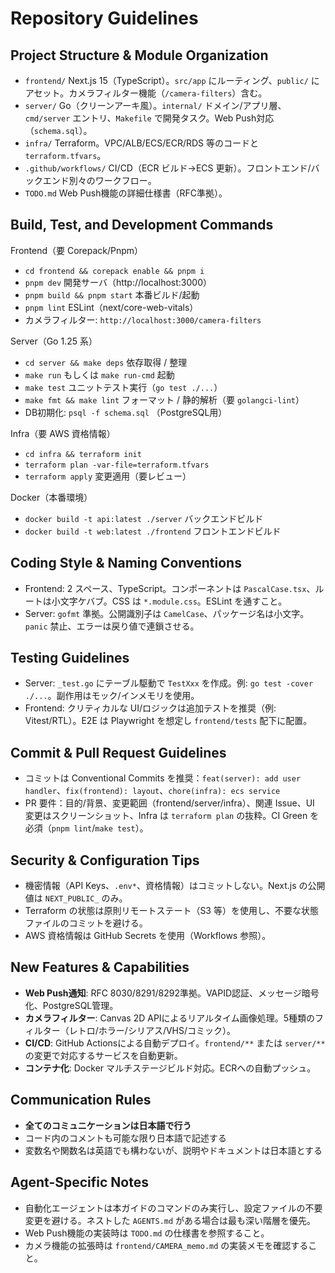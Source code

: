# Repository Guidelines

## Project Structure & Module Organization
- `frontend/` Next.js 15（TypeScript）。`src/app` にルーティング、`public/` にアセット。カメラフィルター機能（`/camera-filters`）含む。
- `server/` Go（クリーンアーキ風）。`internal/` ドメイン/アプリ層、`cmd/server` エントリ、`Makefile` で開発タスク。Web Push対応（`schema.sql`）。
- `infra/` Terraform。VPC/ALB/ECS/ECR/RDS 等のコードと `terraform.tfvars`。
- `.github/workflows/` CI/CD（ECR ビルド→ECS 更新）。フロントエンド/バックエンド別々のワークフロー。
- `TODO.md` Web Push機能の詳細仕様書（RFC準拠）。

## Build, Test, and Development Commands
Frontend（要 Corepack/Pnpm）
- `cd frontend && corepack enable && pnpm i`
- `pnpm dev` 開発サーバ（http://localhost:3000）
- `pnpm build && pnpm start` 本番ビルド/起動
- `pnpm lint` ESLint（next/core-web-vitals）
- カメラフィルター: `http://localhost:3000/camera-filters`

Server（Go 1.25 系）
- `cd server && make deps` 依存取得 / 整理
- `make run` もしくは `make run-cmd` 起動
- `make test` ユニットテスト実行（`go test ./...`）
- `make fmt && make lint` フォーマット / 静的解析（要 `golangci-lint`）
- DB初期化: `psql -f schema.sql` （PostgreSQL用）

Infra（要 AWS 資格情報）
- `cd infra && terraform init`
- `terraform plan -var-file=terraform.tfvars`
- `terraform apply` 変更適用（要レビュー）

Docker（本番環境）
- `docker build -t api:latest ./server` バックエンドビルド
- `docker build -t web:latest ./frontend` フロントエンドビルド

## Coding Style & Naming Conventions
- Frontend: 2 スペース、TypeScript。コンポーネントは `PascalCase.tsx`、ルートは小文字ケバブ。CSS は `*.module.css`。ESLint を通すこと。
- Server: `gofmt` 準拠。公開識別子は `CamelCase`、パッケージ名は小文字。`panic` 禁止、エラーは戻り値で連鎖させる。

## Testing Guidelines
- Server: `_test.go` にテーブル駆動で `TestXxx` を作成。例: `go test -cover ./...`。副作用はモック/インメモリを使用。
- Frontend: クリティカルな UI/ロジックは追加テストを推奨（例: Vitest/RTL）。E2E は Playwright を想定し `frontend/tests` 配下に配置。

## Commit & Pull Request Guidelines
- コミットは Conventional Commits を推奨：`feat(server): add user handler`、`fix(frontend): layout`、`chore(infra): ecs service`
- PR 要件：目的/背景、変更範囲（frontend/server/infra）、関連 Issue、UI 変更はスクリーンショット、Infra は `terraform plan` の抜粋。CI Green を必須（`pnpm lint`/`make test`）。

## Security & Configuration Tips
- 機密情報（API Keys、`.env*`、資格情報）はコミットしない。Next.js の公開値は `NEXT_PUBLIC_` のみ。
- Terraform の状態は原則リモートステート（S3 等）を使用し、不要な状態ファイルのコミットを避ける。
- AWS 資格情報は GitHub Secrets を使用（Workflows 参照）。

## New Features & Capabilities
- **Web Push通知**: RFC 8030/8291/8292準拠。VAPID認証、メッセージ暗号化、PostgreSQL管理。
- **カメラフィルター**: Canvas 2D APIによるリアルタイム画像処理。5種類のフィルター（レトロ/ホラー/シリアス/VHS/コミック）。
- **CI/CD**: GitHub Actionsによる自動デプロイ。`frontend/**` または `server/**` の変更で対応するサービスを自動更新。
- **コンテナ化**: Docker マルチステージビルド対応。ECRへの自動プッシュ。

## Communication Rules
- **全てのコミュニケーションは日本語で行う**
- コード内のコメントも可能な限り日本語で記述する
- 変数名や関数名は英語でも構わないが、説明やドキュメントは日本語とする

## Agent-Specific Notes
- 自動化エージェントは本ガイドのコマンドのみ実行し、設定ファイルの不要変更を避ける。ネストした `AGENTS.md` がある場合は最も深い階層を優先。
- Web Push機能の実装時は `TODO.md` の仕様書を参照すること。
- カメラ機能の拡張時は `frontend/CAMERA_memo.md` の実装メモを確認すること。

